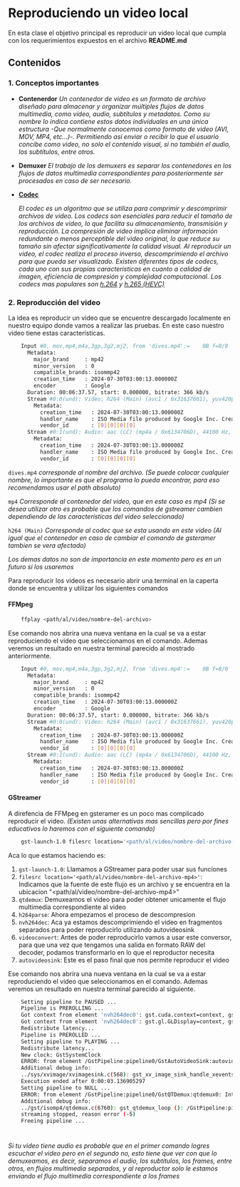 # Reproduciendo un video local
En esta clase el objetivo principal es reproducir un video local que cumpla con los requerimientos expuestos en el archivo **README.md**

## Contenidos

### 1. Conceptos importantes

- **Contenerdor**
    *Un contenedor de video es un formato de archivo diseñado para almacenar y organizar múltiples flujos de datos multimedia, como vídeo, audio, subtítulos y metadatos. Como su nombre lo indica contiene estos datos individuales en una única estructura -Que normalmente conocemos como formato de video (AVI, MOV, MP4, etc…)-.*
    *Permitiendo así enviar o recibir lo que el usuario concibe como video, no solo el contenido visual, si no también el audio, los subtítulos, entre otros.*

- **Demuxer**
    *El trabajo de los demuxers es separar los contenedores en los flujos de datos multimedia correspondientes para posteriormente ser procesados en caso de ser necesario.*


- **[Codec](https://www.dacast.com/es/blog-es/que-es-un-codec-de-video/)**

    *El codec es un algoritmo que se utiliza para comprimir y descomprimir archivos de video. Los codecs son esenciales para reducir el tamaño de los archivos de video, lo que facilita su almacenamiento, transmisión y reproducción. La compresión de video implica eliminar información redundante o menos perceptible del video original, lo que reduce su tamaño sin afectar significativamente la calidad visual. Al reproducir un video, el codec realiza el proceso inverso, descomprimiendo el archivo para que pueda ser visualizado. Existen diferentes tipos de codecs, cada uno con sus propias características en cuanto a calidad de imagen, eficiencia de compresión y complejidad computacional. Los codecs mas populares son [h.264](https://www.dacast.com/es/blog-es/que-es-un-codec-de-video/) y [h.265 (HEVC)](https://eems.mit.edu/wp-content/uploads/2014/06/H.265-HEVC-Tutorial-2014-ISCAS.pdf)* 


### 2. Reproducción del video

La idea es reproducir un video que se encuentre descargado localmente en nuestro equipo donde vamos a realizar las pruebas.
En este caso nuestro video tiene estas características.

``` bash
    Input #0, mov,mp4,m4a,3gp,3g2,mj2, from 'dives.mp4':=    0B f=0/0   
      Metadata:
        major_brand     : mp42
        minor_version   : 0
        compatible_brands: isommp42
        creation_time   : 2024-07-30T03:00:13.000000Z
        encoder         : Google
      Duration: 00:06:37.57, start: 0.000000, bitrate: 366 kb/s
      Stream #0:0(und): Video: h264 (Main) (avc1 / 0x31637661), yuv420p(tv, bt709), 640x360 [SAR 1:1 DAR 16:9], 235 kb/s, 25 fps, 25 tbr, 12800 tbn, 50 tbc (default)
        Metadata:
          creation_time   : 2024-07-30T03:00:13.000000Z
          handler_name    : ISO Media file produced by Google Inc. Created on: 07/29/2024.
          vendor_id       : [0][0][0][0]
      Stream #0:1(und): Audio: aac (LC) (mp4a / 0x6134706D), 44100 Hz, stereo, fltp, 127 kb/s (default)
        Metadata:
          creation_time   : 2024-07-30T03:00:13.000000Z
          handler_name    : ISO Media file produced by Google Inc. Created on: 07/29/2024.
          vendor_id       : [0][0][0][0]

```
`dives.mp4` *corresponde al nombre del archivo. (Se puede colocar cualquier nombre, lo importante es que el programa lo pueda encontrar, para eso recomendamos usar el path absoluto)*

`mp4` *Corresponde al contenedor del video, que en este caso es mp4 (Si se desea utilizar otro es probable que los comandos de gstreamer cambien dependiendo de las características del video seleccionado)*

`h264 (Main)` *Corresponde al codec que se esta usando en este video (Al igual que el contenedor en caso de cambiar el comando de gsteramer tambien se vera afectado)*

*Los demas datos no son de importancia en este momento pero es en un futuro si los usaremos*

Para reproducir los videos es necesario abrir una terminal en la caperta donde se encuentra y utilizar los siguientes comandos

#### FFMpeg

``` bash
    ffplay <path/al/video/nombre-del-archivo>
```

Ese comando nos abrira una nueva ventana en la cual se va a estar reproduciendo el video que seleccionamos en el comando.
Ademas veremos un resultado en nuestra terminal parecido al mostrado anteriormente.

```bash
    Input #0, mov,mp4,m4a,3gp,3g2,mj2, from 'dives.mp4':=    0B f=0/0   
      Metadata:
        major_brand     : mp42
        minor_version   : 0
        compatible_brands: isommp42
        creation_time   : 2024-07-30T03:00:13.000000Z
        encoder         : Google
      Duration: 00:06:37.57, start: 0.000000, bitrate: 366 kb/s
      Stream #0:0(und): Video: h264 (Main) (avc1 / 0x31637661), yuv420p(tv, bt709), 640x360 [SAR 1:1 DAR 16:9], 235 kb/s, 25 fps, 25 tbr, 12800 tbn, 50 tbc (default)
        Metadata:
          creation_time   : 2024-07-30T03:00:13.000000Z
          handler_name    : ISO Media file produced by Google Inc. Created on: 07/29/2024.
          vendor_id       : [0][0][0][0]
      Stream #0:1(und): Audio: aac (LC) (mp4a / 0x6134706D), 44100 Hz, stereo, fltp, 127 kb/s (default)
        Metadata:
          creation_time   : 2024-07-30T03:00:13.000000Z
          handler_name    : ISO Media file produced by Google Inc. Created on: 07/29/2024.
          vendor_id       : [0][0][0][0]
```
    
#### GStreamer

A direfencia de FFMpeg en gsteramer es un poco mas complicado reproducir el video. *(Existen unas alternativas mas sencillas pero por fines educativos lo haremos con el siguiente comando)*

```bash
    gst-launch-1.0 filesrc location='<path/al/video/nombre-del-archivo-mp4>' ! qtdemux ! h264parse ! nvh264dec ! videoconvert ! autovideosink
```

Aca lo que estamos haciendo es:

1. `gst-launch-1.0`: Llamamos a GStreamer para poder usar sus funciones
2. `filesrc location='<path/al/video/nombre-del-archivo-mp4>'`: Indicamos que la fuente de este flujo es un archivo y se encuentra en la ubicacion "<path/al/video/nombre-del-archivo-mp4>"
3. `qtdemux`: Demuxeamos el video para poder obtener unicamente el flujo multimedia correspondiente al video
4. `h264parse`: Ahora empezamos el proceso de descompresion
5. `nvh264dec`: Aca ya estamos descomprimiendo el video en fragmentos separados para poder reproducirlo utilizando autovideosink
6. `videoconvert`: Antes de poder reproducirlo vamos a usar este conversor, para que una vez que tengamos una salida en formato RAW del decoder, podamos transformarlo en lo que el reproductor necesita
7. `autovideosink`: Este es el paso final que nos permite reproducir el video

Ese comando nos abrira una nueva ventana en la cual se va a estar reproduciendo el video que seleccionamos en el comando.
Ademas veremos un resultado en nuestra terminal parecido al siguiente.


```bash
    Setting pipeline to PAUSED ...
    Pipeline is PREROLLING ...
    Got context from element 'nvh264dec0': gst.cuda.context=context, gst.cuda.context=(GstCudaContext)"\(GstCudaContext\)\ cudacontext0", cuda-device-id=(int)0;
    Got context from element 'nvh264dec0': gst.gl.GLDisplay=context, gst.gl.GLDisplay=(GstGLDisplay)"\(GstGLDisplayX11\)\ gldisplayx11-0";
    Redistribute latency...
    Pipeline is PREROLLED ...
    Setting pipeline to PLAYING ...
    Redistribute latency...
    New clock: GstSystemClock
    ERROR: from element /GstPipeline:pipeline0/GstAutoVideoSink:autovideosink0/GstXvImageSink:autovideosink0-actual-sink-xvimage: Output window was closed
    Additional debug info:
    ../sys/xvimage/xvimagesink.c(568): gst_xv_image_sink_handle_xevents (): /GstPipeline:pipeline0/GstAutoVideoSink:autovideosink0/GstXvImageSink:autovideosink0-actual-sink-xvimage
    Execution ended after 0:00:03.136905297
    Setting pipeline to NULL ...
    ERROR: from element /GstPipeline:pipeline0/GstQTDemux:qtdemux0: Internal data stream error.
    Additional debug info:
    ../gst/isomp4/qtdemux.c(6760): gst_qtdemux_loop (): /GstPipeline:pipeline0/GstQTDemux:qtdemux0:
    streaming stopped, reason error (-5)
    Freeing pipeline ...
```

#

*Si tu video tiene audio es probable que en el primer comando logres escuchar el video pero en el segundo no, esto tiene que ver con que lo demuxeamos, es decir, separamos el audio, los subtitulos, los frames, entre otros, en flujos multimedia separados, y al reproductor solo le estamos enviando el flujo multimedia correspondiente a los frames*
